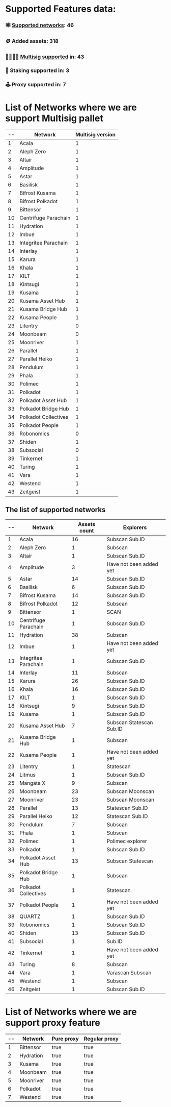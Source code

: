 
# Supported Features data:
### 🕸️ [Supported networks](#supported-network-list): 46
### 🪙 Added assets: 318
### 👨‍👩‍👧‍👦 [Multisig supported](#list-of-networks-where-we-are-support-multisig) in: 43
### 🥞 Staking supported in: 3
### 🕹️ Proxy supported in: 7



# List of Networks where we are support Multisig pallet
| -- | Network | Multisig version |
| -------- | -------- | -------- |
| 1 | Acala | 1 |
| 2 | Aleph Zero | 1 |
| 3 | Altair | 1 |
| 4 | Amplitude | 1 |
| 5 | Astar | 1 |
| 6 | Basilisk | 1 |
| 7 | Bifrost Kusama | 1 |
| 8 | Bifrost Polkadot | 1 |
| 9 | Bittensor | 1 |
| 10 | Centrifuge Parachain | 1 |
| 11 | Hydration | 1 |
| 12 | Imbue | 1 |
| 13 | Integritee Parachain | 1 |
| 14 | Interlay | 1 |
| 15 | Karura | 1 |
| 16 | Khala | 1 |
| 17 | KILT | 1 |
| 18 | Kintsugi | 1 |
| 19 | Kusama | 1 |
| 20 | Kusama Asset Hub | 1 |
| 21 | Kusama Bridge Hub | 1 |
| 22 | Kusama People | 1 |
| 23 | Litentry | 0 |
| 24 | Moonbeam | 0 |
| 25 | Moonriver | 1 |
| 26 | Parallel | 1 |
| 27 | Parallel Heiko | 1 |
| 28 | Pendulum | 1 |
| 29 | Phala | 1 |
| 30 | Polimec | 1 |
| 31 | Polkadot | 1 |
| 32 | Polkadot Asset Hub | 1 |
| 33 | Polkadot Bridge Hub | 1 |
| 34 | Polkadot Collectives | 1 |
| 35 | Polkadot People | 1 |
| 36 | Robonomics | 0 |
| 37 | Shiden | 1 |
| 38 | Subsocial | 0 |
| 39 | Tinkernet | 1 |
| 40 | Turing | 1 |
| 41 | Vara | 1 |
| 42 | Westend | 1 |
| 43 | Zeitgeist | 1 |

## The list of supported networks
| -- | Network | Assets count | Explorers |
| -------- | -------- | -------- | -------- |
| 1 | Acala | 16 | Subscan Sub.ID |
| 2 | Aleph Zero | 1 | Subscan |
| 3 | Altair | 1 | Subscan Sub.ID |
| 4 | Amplitude | 3 | Have not been added yet |
| 5 | Astar | 14 | Subscan Sub.ID |
| 6 | Basilisk | 6 | Subscan Sub.ID |
| 7 | Bifrost Kusama | 14 | Subscan Sub.ID |
| 8 | Bifrost Polkadot | 12 | Subscan |
| 9 | Bittensor | 1 | SCAN |
| 10 | Centrifuge Parachain | 1 | Subscan Sub.ID |
| 11 | Hydration | 38 | Subscan |
| 12 | Imbue | 1 | Have not been added yet |
| 13 | Integritee Parachain | 1 | Subscan Sub.ID |
| 14 | Interlay | 11 | Subscan |
| 15 | Karura | 26 | Subscan Sub.ID |
| 16 | Khala | 16 | Subscan Sub.ID |
| 17 | KILT | 1 | Subscan Sub.ID |
| 18 | Kintsugi | 9 | Subscan Sub.ID |
| 19 | Kusama | 1 | Subscan Sub.ID |
| 20 | Kusama Asset Hub | 7 | Subscan Statescan Sub.ID |
| 21 | Kusama Bridge Hub | 1 | Subscan |
| 22 | Kusama People | 1 | Have not been added yet |
| 23 | Litentry | 1 | Statescan |
| 24 | Litmus | 1 | Subscan Sub.ID |
| 25 | Mangata X | 9 | Subscan |
| 26 | Moonbeam | 23 | Subscan Moonscan |
| 27 | Moonriver | 23 | Subscan Moonscan |
| 28 | Parallel | 13 | Statescan Sub.ID |
| 29 | Parallel Heiko | 12 | Statescan Sub.ID |
| 30 | Pendulum | 7 | Subscan |
| 31 | Phala | 1 | Subscan |
| 32 | Polimec | 1 | Polimec explorer |
| 33 | Polkadot | 1 | Subscan Sub.ID |
| 34 | Polkadot Asset Hub | 13 | Subscan Statescan |
| 35 | Polkadot Bridge Hub | 1 | Subscan |
| 36 | Polkadot Collectives | 1 | Statescan |
| 37 | Polkadot People | 1 | Have not been added yet |
| 38 | QUARTZ | 1 | Subscan Sub.ID |
| 39 | Robonomics | 1 | Subscan Sub.ID |
| 40 | Shiden | 13 | Subscan Sub.ID |
| 41 | Subsocial | 1 | Sub.ID |
| 42 | Tinkernet | 1 | Have not been added yet |
| 43 | Turing | 8 | Subscan |
| 44 | Vara | 1 | Varascan Subscan |
| 45 | Westend | 1 | Subscan |
| 46 | Zeitgeist | 1 | Subscan Sub.ID |

# List of Networks where we are support proxy feature
| -- | Network | Pure proxy | Regular proxy |
| -------- | -------- | -------- | -------- |
| 1 | Bittensor | true | true |
| 2 | Hydration | true | true |
| 3 | Kusama | true | true |
| 4 | Moonbeam | true | true |
| 5 | Moonriver | true | true |
| 6 | Polkadot | true | true |
| 7 | Westend | true | true |
